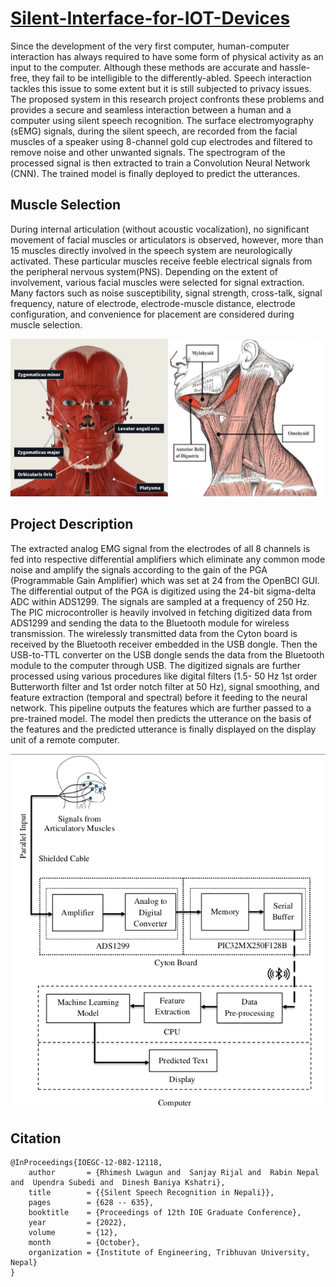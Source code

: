 # [Silent-Interface-for-IOT-Devices](http://conference.ioe.edu.np/publications/ioegc12/IOEGC-12-082-12118.pdf)

Since the development of the very first computer, human-computer interaction has always required to have some form of physical activity as an input to the computer. Although these methods are accurate and hassle-free, they fail to be intelligible to the differently-abled. Speech interaction tackles this issue to some extent but it is still subjected to privacy issues. The proposed system in this research project confronts these problems and provides a secure and seamless interaction between a human and a computer using silent speech recognition. The surface electromyography (sEMG) signals, during the silent speech, are recorded from the facial muscles of a speaker using 8-channel gold cup electrodes and filtered to remove noise and other unwanted signals. The spectrogram of the processed signal is then extracted to train a Convolution Neural Network (CNN). The trained model is finally deployed to predict the utterances.

## Muscle Selection
During internal articulation (without acoustic vocalization), no significant movement of facial muscles or articulators is observed, however, more than 15 muscles directly involved in the speech system are neurologically activated. These particular muscles receive feeble electrical signals from the peripheral nervous system(PNS). Depending on the extent of involvement, various facial muscles were selected for signal extraction. Many factors such as noise susceptibility, signal strength, cross-talk, signal frequency, nature of electrode, electrode-muscle distance, electrode configuration, and convenience for placement are considered during muscle selection.

![muscle-seclection](/figures/Muscle-all.png)

## Project Description
The extracted analog EMG signal from the electrodes of all 8 channels is fed into respective differential amplifiers which eliminate any common mode noise and amplify the signals according to the gain of the PGA (Programmable Gain Amplifier) which was set at 24 from the OpenBCI GUI. The differential output of the PGA is digitized using the 24-bit sigma-delta ADC within ADS1299. The signals are sampled at a frequency of 250 Hz. The PIC microcontroller is heavily involved in fetching digitized data from ADS1299 and sending the data to the Bluetooth module for wireless transmission. The wirelessly transmitted data from the Cyton board is received by the Bluetooth receiver embedded in the USB dongle. Then the USB-to-TTL converter on the USB dongle sends the data from the Bluetooth module to the computer through USB. The digitized signals are further processed using various procedures like digital filters (1.5-
50 Hz 1st order Butterworth filter and  1st order notch filter at 50 Hz), signal smoothing, and feature extraction (temporal and spectral) before it feeding to the neural network. This pipeline outputs the features which are further passed to a pre-trained model. The model then predicts the
utterance on the basis of the features and the predicted utterance is finally displayed on the display unit of a remote computer.

![methodology](figures/methodology.png)

## Citation 
```
@InProceedings{IOEGC-12-082-12118,
    author       = {Rhimesh Lwagun and  Sanjay Rijal and  Rabin Nepal and  Upendra Subedi and  Dinesh Baniya Kshatri},
    title        = {{Silent Speech Recognition in Nepali}},
    pages        = {628 -- 635},
    booktitle    = {Proceedings of 12th IOE Graduate Conference},
    year         = {2022},
    volume       = {12},
    month        = {October},
    organization = {Institute of Engineering, Tribhuvan University, Nepal}
}
```

